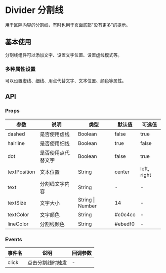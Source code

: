 # Divider 分割线

用于区隔内容的分割线，有时也用于页面底部"没有更多"的提示。

## 基本使用

分割线组件可以添加文字、设置文字位置、设置虚线模式等。

### 多种属性设置

可以设置虚线、细线、用点代替文字、文本位置、颜色等属性。

## API

### Props

| 参数          | 说明                               | 类型            | 默认值    | 可选值               |
| ------------- | ---------------------------------- | --------------- | --------- | -------------------- |
| dashed        | 是否使用虚线                       | Boolean         | false     | true                 |
| hairline      | 是否使用细线                       | Boolean         | true      | false                |
| dot           | 是否使用点代替文字                 | Boolean         | false     | true                 |
| textPosition  | 文本位置                           | String          | center    | left, right          |
| text          | 分割线文字内容                     | String          | -         | -                    |
| textSize      | 文字大小                           | String \| Number | 14        | -                    |
| textColor     | 文字颜色                           | String          | #c0c4cc   | -                    |
| lineColor     | 分割线颜色                         | String          | #ebedf0   | -                    |

### Events

| 事件名 | 说明           | 回调参数 |
| ------ | -------------- | -------- |
| click  | 点击分割线时触发 | -        |